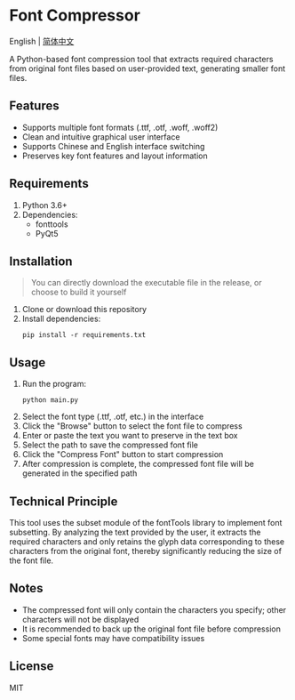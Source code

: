 # Font Compressor

English | [简体中文](README.zh-CN.md)

A Python-based font compression tool that extracts required characters from original font files based on user-provided text, generating smaller font files.

## Features

- Supports multiple font formats (.ttf, .otf, .woff, .woff2)
- Clean and intuitive graphical user interface
- Supports Chinese and English interface switching
- Preserves key font features and layout information

## Requirements

1. Python 3.6+
2. Dependencies:
   - fonttools
   - PyQt5

## Installation
> You can directly download the executable file in the release, or choose to build it yourself
1. Clone or download this repository
2. Install dependencies:
   ```
   pip install -r requirements.txt
   ```

## Usage

1. Run the program:
   ```
   python main.py
   ```
2. Select the font type (.ttf, .otf, etc.) in the interface
3. Click the "Browse" button to select the font file to compress
4. Enter or paste the text you want to preserve in the text box
5. Select the path to save the compressed font file
6. Click the "Compress Font" button to start compression
7. After compression is complete, the compressed font file will be generated in the specified path

## Technical Principle

This tool uses the subset module of the fontTools library to implement font subsetting. By analyzing the text provided by the user, it extracts the required characters and only retains the glyph data corresponding to these characters from the original font, thereby significantly reducing the size of the font file.

## Notes

- The compressed font will only contain the characters you specify; other characters will not be displayed
- It is recommended to back up the original font file before compression
- Some special fonts may have compatibility issues

## License

MIT 
